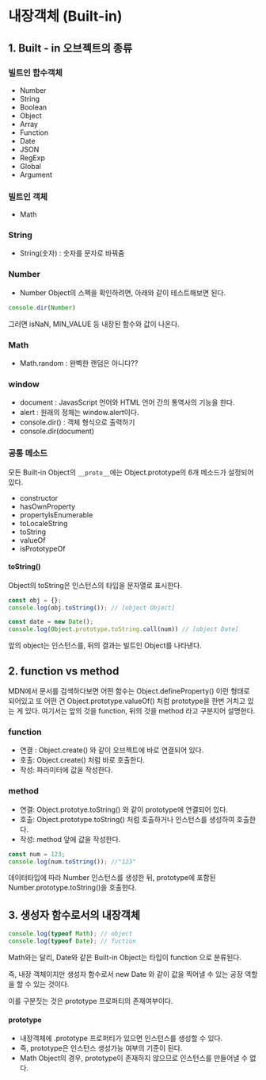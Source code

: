 # 내장객체 (Built-in)



## 1. Built - in 오브젝트의 종류



### 빌트인 함수객체

- Number
- String
- Boolean
- Object
- Array
- Function
- Date
- JSON
- RegExp
- Global
- Argument



### 빌트인 객체

- Math

### String

- String(숫자) : 숫자를 문자로 바꿔줌



### Number

- Number Object의 스펙을 확인하려면, 아래와 같이 테스트해보면 된다. 

```javascript
console.dir(Number)
```

그러면 isNaN, MIN_VALUE 등 내장된 함수와 값이 나온다.



### Math

- Math.random : 완벽한 랜덤은 아니다??



### window

- document : JavasScript 언어와 HTML 언어 간의 통역사의 기능을 한다. 
- alert  : 원래의 정체는 window.alert이다. 
- console.dir() : 객체 형식으로 출력하기 
- console.dir(document)



### 공통 메소드

모든 Built-in Object의 `__proto__`에는 Object.prototype의 6개 메소드가 설정되어 있다. 

- constructor 
- hasOwnProperty
- propertyIsEnumerable
- toLocaleString
- toString
- valueOf
- isPrototypeOf



#### toString()

Object의 toString은 인스턴스의 타입을 문자열로 표시한다. 

```javascript
const obj = {};
console.log(obj.toString()); // [object Object]

const date = new Date();
console.log(Object.prototype.toString.call(num)) // [object Date]
```

앞의 object는 인스턴스를, 뒤의 결과는 빌트인 Object를 나타낸다.





## 2. function vs method

MDN에서 문서를 검색하다보면 어떤 함수는 Object.defineProperty() 이런 형태로 되어있고 또 어떤 건 Object.prototype.valueOf() 처럼 prototype을 한번 거치고 있는 게 있다. 여기서는 앞의 것을 function, 뒤의 것을 method 라고 구분지어 설명한다.

### function

- 연결 : Object.create() 와 같이 오브젝트에 바로 연결되어 있다.
- 호출: Object.create() 처럼 바로 호출한다. 
- 작성: 파라미터에 값을 작성한다.

### method

- 연결: Object.prototye.toString() 와 같이 prototype에 연결되어 있다. 
- 호출: Object.prototype.toString() 처럼 호출하거나 인스턴스를 생성하여 호출한다.
- 작성: method 앞에 값을 작성한다. 

```javascript
const num = 123;
console.log(num.toString()); //"123"
```

데이터타입에 따라 Number 인스턴스를 생성한 뒤, prototype에 포함된Number.prototype.toString()을 호출한다.





## 3. 생성자 함수로서의 내장객체

```javascript
console.log(typeof Math); // object
console.log(typeof Date); // fuction
```

Math와는 달리, Date와 같은 Built-in Object는 타입이 function 으로 분류된다. 

즉, 내장 객체이지만 생성자 함수로서 new Date 와 같이 값을 찍어낼 수 있는 공장 역할을 할 수 있는 것이다.

이를 구분짓는 것은 prototype 프로퍼티의 존재여부이다.



#### prototype

- 내장객체에 .prototype 프로퍼티가 있으면 인스턴스를 생성할 수 있다. 
- 즉, prototype은 인스턴스 생성가능 여부의 기준이 된다. 
- Math Object의 경우, prototype이 존재하지 않으므로 인스턴스를 만들어낼 수 없다.

